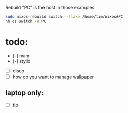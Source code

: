 Rebuild "PC" is the host in those examples
```bash
sudo nixos-rebuild switch --flake /home/tim/nixos#PC
nh os switch -H PC
```

# todo:
- [-] nvim
- [-] stylix
- [ ] disco
- [ ] how do you want to manage wallpaper
## laptop only:
- [ ] tlp

